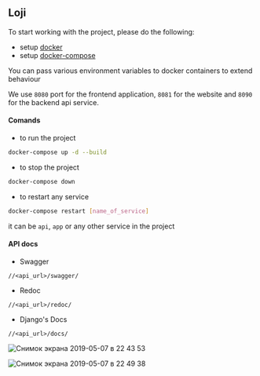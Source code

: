 ## Loji
To start working with the project, please do the following:
- setup [docker](https://www.docker.com/get-started)
- setup [docker-compose](https://docs.docker.com/compose/install/)

You can pass various environment variables to docker containers to extend behaviour

We use `8080` port for the frontend application, `8081` for the website and `8090` for the backend api service.

#### Comands

- to run the project
```bash
docker-compose up -d --build
```

- to stop the project
```bash
docker-compose down
```

- to restart any service
```bash
docker-compose restart [name_of_service]
```
it can be `api`, `app` or any other service in the project

#### API docs

* Swagger

`//<api_url>/swagger/`

* Redoc 

`//<api_url>/redoc/`

* Django's Docs

`//<api_url>/docs/`





![Снимок экрана 2019-05-07 в 22 43 53](https://user-images.githubusercontent.com/87672296/130852361-17827fc4-66a3-4065-8d79-edc64b4e3311.png)

![Снимок экрана 2019-05-07 в 22 49 38](https://user-images.githubusercontent.com/87672296/130852378-a90a5d4c-ba70-4d01-bcf4-25d8fa15ba7d.png)
